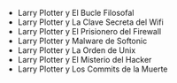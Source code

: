 * Larry Plotter y El Bucle Filosofal
* Larry Plotter y La Clave Secreta del Wifi
* Larry Plotter y El Prisionero del Firewall
* Larry Plotter y Malware de Softonic
* Larry Plotter y La Orden de Unix
* Larry Plotter y El Misterio del Hacker
* Larry Plotter y Los Commits de la Muerte
